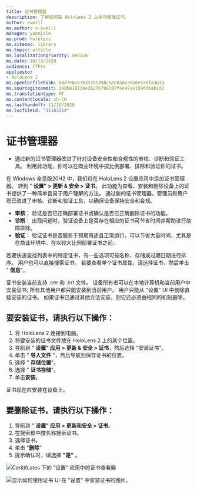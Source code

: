 ```yaml
---
title: 证书管理器
description: 了解如何在 HoloLens 2 上手动管理证书。
author: evmill
ms.author: v-evmill
manager: yannisle
ms.prod: hololens
ms.sitesec: library
ms.topic: article
ms.localizationpriority: medium
ms.date: 10/13/2020
audience: ITPro
appliesto:
- HoloLens 2
ms.openlocfilehash: 04d7e8cb78357b5398c58e0a0c55e6e530fa363a
ms.sourcegitcommit: 108b818130e2627bf08107f4e47ae159dd6ab1d2
ms.translationtype: MT
ms.contentlocale: zh-CN
ms.lasthandoff: 11/10/2020
ms.locfileid: "11163214"
---
```

# 证书管理器

- 通过新的证书管理器改进了针对设备安全性和合规性的审核、诊断和验证工具。 利用此功能，你可以在商业环境中按比例部署、排除和验证你的证书。

在 Windows 全息版20H2 中，我们将在 HoloLens 2 设置应用中添加证书管理器。 转到 " **设置" > 更新 & 安全 > 证书**。 此功能为查看、安装和删除设备上的证书提供了一种简单且易于用户理解的方法。 通过新的证书管理器，管理员和用户现已改进了审核、诊断和验证工具，以确保设备保持安全和合规。 

-   **审核：** 验证是否已正确部署证书或确认是否已正确删除证书的功能。 
-   **诊断：** 出现问题时，验证设备上是否存在相应的证书可节省时间并帮助进行故障排除。 
-   **验证：** 验证证书是否服务于预期用途且正常运行，可以节省大量时间，尤其是在商业环境中，在以较大比例部署证书之前。

若要快速查找列表中的特定证书，有一些选项可按名称、存储或过期日期进行排序。 用户也可以直接搜索证书。 若要查看单个证书属性，请选择证书，然后单击 " **信息**"。 

证书安装当前支持 .cer 和 .crt 文件。 设备所有者可以在本地计算机和当前用户中安装证书; 所有其他用户都只能安装到当前用户。 用户只能从 "设置" UI 中删除直接安装的证书。 如果证书已通过其他方法安装，则它还必须由相同的机制删除。

## 要安装证书，请执行以下操作： 

1.  将 HoloLens 2 连接到电脑。
1.  将要安装的证书文件放在 HoloLens 2 上的某个位置。
1.  导航到 " **设置" 应用 > 更新 & 安全 > 证书**，然后选择 "安装证书"。
1.  单击 " **导入文件** "，然后导航到保存证书的位置。
1.  选择 " **存储位置**"。
1.  选择 " **证书存储**"。
1.  单击**安装**。

证书现在应安装在设备上。

## 要删除证书，请执行以下操作： 
1. 导航到 " **设置" 应用 > 更新和安全 > 证书**。
1. 在搜索框中按名称搜索证书。
1. 选择证书。
1. 单击 "**删除**"
1. 提示确认时，请选择 **"是"** 。


![Ceritifcates 下的 "设置" 应用中的证书查看器](images/certificate-viewer-device.jpg)

![显示如何使用证书 UI 在 "设置" 中安装证书的图片。](images/certificate-device-install.jpg)

